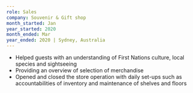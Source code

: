 ```yaml
---
role: Sales
company: Souvenir & Gift shop 
month_started: Jan
year_started: 2020
month_ended: Mar
year_ended: 2020 | Sydney, Australia
---
```


*  Helped guests with an understanding of First Nations culture, local species and sightseeing 
*  Providing an overview of selection of merchandise
*  Opened and closed the store operation with daily set-ups such as accountabilities of inventory and maintenance of shelves and floors
